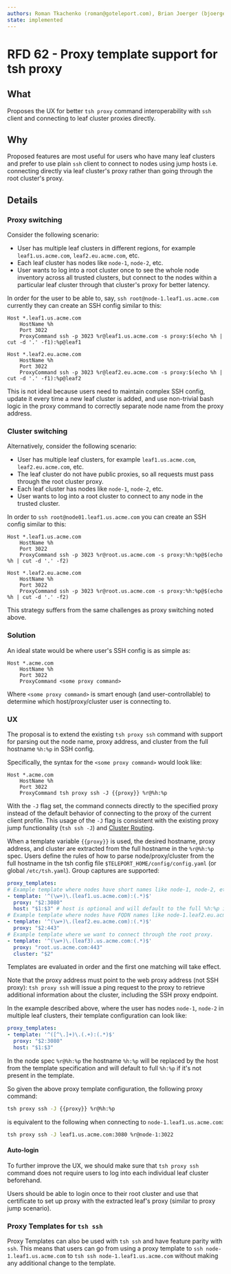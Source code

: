```yaml
---
authors: Roman Tkachenko (roman@goteleport.com), Brian Joerger (bjoerger@goteleport.com)
state: implemented
---
```


# RFD 62 - Proxy template support for tsh proxy

## What

Proposes the UX for better `tsh proxy` command interoperability with `ssh`
client and connecting to leaf cluster proxies directly.

## Why

Proposed features are most useful for users who have many leaf clusters and
prefer to use plain `ssh` client to connect to nodes using jump hosts i.e.
connecting directly via leaf cluster's proxy rather than going through the
root cluster's proxy.

## Details

### Proxy switching

Consider the following scenario:

- User has multiple leaf clusters in different regions, for example
  `leaf1.us.acme.com`, `leaf2.eu.acme.com`, etc.
- Each leaf cluster has nodes like `node-1`, `node-2`, etc.
- User wants to log into a root cluster once to see the whole node inventory
  across all trusted clusters, but connect to the nodes within a particular
  leaf cluster through that cluster's proxy for better latency.

In order for the user to be able to, say, `ssh root@node-1.leaf1.us.acme.com`
currently they can create an SSH config similar to this:

```
Host *.leaf1.us.acme.com
    HostName %h
    Port 3022
    ProxyCommand ssh -p 3023 %r@leaf1.us.acme.com -s proxy:$(echo %h | cut -d '.' -f1):%p@leaf1

Host *.leaf2.eu.acme.com
    HostName %h
    Port 3022
    ProxyCommand ssh -p 3023 %r@leaf2.eu.acme.com -s proxy:$(echo %h | cut -d '.' -f1):%p@leaf2
```

This is not ideal because users need to maintain complex SSH config, update it
every time a new leaf cluster is added, and use non-trivial bash logic in the
proxy command to correctly separate node name from the proxy address.

### Cluster switching

Alternatively, consider the following scenario:

- User has multiple leaf clusters, for example `leaf1.us.acme.com`, `leaf2.eu.acme.com`, etc.
- The leaf cluster do not have public proxies, so all requests must pass through
  the root cluster proxy.
- Each leaf cluster has nodes like `node-1`, `node-2`, etc.
- User wants to log into a root cluster to connect to any node in the trusted cluster.

In order to `ssh root@node01.leaf1.us.acme.com` you can create an SSH config similar to this:

```
Host *.leaf1.us.acme.com
    HostName %h
    Port 3022
    ProxyCommand ssh -p 3023 %r@root.us.acme.com -s proxy:%h:%p@$(echo %h | cut -d '.' -f2)

Host *.leaf2.eu.acme.com
    HostName %h
    Port 3022
    ProxyCommand ssh -p 3023 %r@root.us.acme.com -s proxy:%h:%p@$(echo %h | cut -d '.' -f2)
```

This strategy suffers from the same challenges as proxy switching noted above.

### Solution

An ideal state would be where user's SSH config is as simple as:

```
Host *.acme.com
    HostName %h
    Port 3022
    ProxyCommand <some proxy command>
```

Where `<some proxy command>` is smart enough (and user-controllable) to
determine which host/proxy/cluster user is connecting to.

### UX

The proposal is to extend the existing `tsh proxy ssh` command with support for
parsing out the node name, proxy address, and cluster from the full hostname `%h:%p`
in SSH config.

Specifically, the syntax for the `<some proxy command>` would look like:

```
Host *.acme.com
    HostName %h
    Port 3022
    ProxyCommand tsh proxy ssh -J {{proxy}} %r@%h:%p
```

With the `-J` flag set, the command connects directly to the specified proxy
instead of the default behavior of connecting to the proxy of the current
client profile. This usage of the `-J` flag is consistent with the existing
proxy jump functionality (`tsh ssh -J`) and [Cluster Routing](https://github.com/gravitational/teleport/blob/master/rfd/0021-cluster-routing.md).

When a template variable `{{proxy}}` is used, the desired hostname, proxy address,
and cluster are extracted from the full hostname in the `%r@%h:%p` spec. Users define
the rules of how to parse node/proxy/cluster from the full hostname in the tsh config
file `$TELEPORT_HOME/config/config.yaml` (or global `/etc/tsh.yaml`). Group captures
are supported:

```yaml
proxy_templates:
# Example template where nodes have short names like node-1, node-2, etc.
- template: '^(\w+)\.(leaf1.us.acme.com):(.*)$'
  proxy: "$2:3080"
  host: "$1:$3" # host is optional and will default to the full %h:%p if not specified
# Example template where nodes have FQDN names like node-1.leaf2.eu.acme.com.
- template: '^(\w+)\.(leaf2.eu.acme.com):(.*)$'
  proxy: "$2:443"
# Example template where we want to connect through the root proxy.
- template: '^(\w+)\.(leaf3).us.acme.com:(.*)$'
  proxy: "root.us.acme.com:443"
  cluster: "$2"
```

Templates are evaluated in order and the first one matching will take effect.

Note that the proxy address must point to the web proxy address (not SSH proxy):
`tsh proxy ssh` will issue a ping request to the proxy to retrieve additional
information about the cluster, including the SSH proxy endpoint.

In the example described above, where the user has nodes `node-1`, `node-2` in
multiple leaf clusters, their template configuration can look like:

```yaml
proxy_templates:
- template: '^([^\.]+)\.(.+):(.*)$'
  proxy: "$2:3080"
  host: "$1:$3"
```

In the node spec `%r@%h:%p` the hostname `%h:%p` will be replaced by the host from
the template specification and will default to full `%h:%p` if it's not present in
the template.

So given the above proxy template configuration, the following proxy command:

```bash
tsh proxy ssh -J {{proxy}} %r@%h:%p
```

is equivalent to the following when connecting to `node-1.leaf1.us.acme.com`:

```bash
tsh proxy ssh -J leaf1.us.acme.com:3080 %r@node-1:3022
```

#### Auto-login

To further improve the UX, we should make sure that `tsh proxy ssh` command
does not require users to log into each individual leaf cluster beforehand.

Users should be able to login once to their root cluster and use that
certificate to set up proxy with the extracted leaf's proxy (similar to proxy
jump scenario).

### Proxy Templates for `tsh ssh`

Proxy Templates can also be used with `tsh ssh` and have feature parity with `ssh`.
This means that users can go from using a proxy template to `ssh node-1.leaf1.us.acme.com`
to `tsh ssh node-1.leaf1.us.acme.com` without making any additional change to the template.
